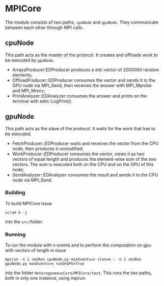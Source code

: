 # MPICore

The module consists of two paths, `cpuNode` and `gpuNode`.
They communicate between each other through MPI calls.

## cpuNode

This path acts as the master of the protocol. It creates and offloads
work to be executed by `gpuNode`.
  - ArraysProducer:EDProducer produces a std::vector<double> of 2000000
    random elements;
  - OffloadProducer::EDProducer consumes the vector and sends it to
    the GPU node via MPI_Send, then receives the answer with MPI_Mprobe
    and MPI_Mrecv;
  - PrintAnalyzer::EDAnalyzer consumes the answer and prints on the
    terminal with edm::LogPrint().

## gpuNode

This path acts as the slave of the protocol. It waits for the work that
has to be executed.
  - FetchProducer::EDProducer waits and receives the vector from the CPU
    node, then produces it unmodified;
  - WorkProducer::EDProducer consumes the vector, views it as two vectors
    of equal length and produces the element-wise sum of the two vectors.
    The sum is executed both on the CPU and on the GPU of this node;
  - SendAnalyzer::EDAnalyzer consumes the result and sends it to the CPU
    node via MPI_Send.

### Building

To build MPICore issue

```
scram b -j
```

into the `src/`folder.

### Running

To run the module with n events and to perform the computation on gpu
with vectors of length m issue

```
mpirun -n 1 cmsRun cpuNode.py maxEvents=n vlen=m : -n 1 cmsRun gpuNode.py maxEvents=n runOnGPU=True
```

into the folder `HeterogeneousCore/MPICore/test`. This runs the two paths,
both in only one instance, using mpirun.
